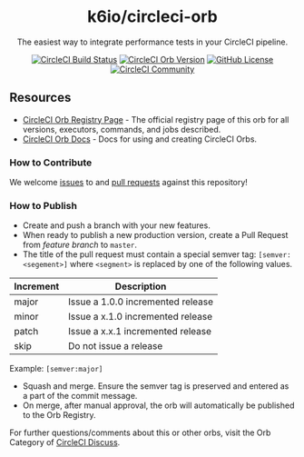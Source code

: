 <div align="center">

# k6io/circleci-orb
The easiest way to integrate performance tests in your CircleCI pipeline.

[![CircleCI Build Status](https://circleci.com/gh/k6io/circleci-orb.svg?style=shield "CircleCI Build Status")](https://circleci.com/gh/k6io/circleci-orb) [![CircleCI Orb Version](https://img.shields.io/badge/endpoint.svg?url=https://badges.circleci.io/orb/k6io/test)](https://circleci.com/orbs/registry/orb/k6io/test) [![GitHub License](https://img.shields.io/badge/license-MIT-lightgrey.svg)](https://raw.githubusercontent.com/k6io/circleci-orb/master/LICENSE) [![CircleCI Community](https://img.shields.io/badge/community-CircleCI%20Discuss-343434.svg)](https://discuss.circleci.com/c/ecosystem/orbs)

</div>


## Resources

- [CircleCI Orb Registry Page](https://circleci.com/orbs/registry/orb/k6io/circleci-orb) - The official registry page of this orb for all versions, executors, commands, and jobs described.
- [CircleCI Orb Docs](https://circleci.com/docs/2.0/orb-intro/#section=configuration) - Docs for using and creating CircleCI Orbs.

### How to Contribute

We welcome [issues](https://github.com/k6io/circleci-orb/issues) to and [pull requests](https://github.com/k6io/circleci-orb/pulls) against this repository!

### How to Publish
* Create and push a branch with your new features.
* When ready to publish a new production version, create a Pull Request from _feature branch_ to `master`.
* The title of the pull request must contain a special semver tag: `[semver:<segement>]` where `<segment>` is replaced by one of the following values.

| Increment | Description|
| ----------| -----------|
| major     | Issue a 1.0.0 incremented release|
| minor     | Issue a x.1.0 incremented release|
| patch     | Issue a x.x.1 incremented release|
| skip      | Do not issue a release|

Example: `[semver:major]`

* Squash and merge. Ensure the semver tag is preserved and entered as a part of the commit message.
* On merge, after manual approval, the orb will automatically be published to the Orb Registry.

For further questions/comments about this or other orbs, visit the Orb Category of [CircleCI Discuss](https://discuss.circleci.com/c/orbs).

